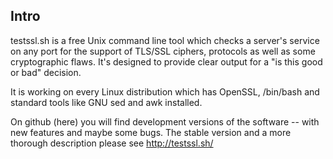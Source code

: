 
## Intro

testssl.sh is a free Unix command line tool which checks a server's service on 
any port for the support of TLS/SSL ciphers, protocols as well as some cryptographic flaws.
It's designed to provide clear output for a "is this good or bad" decision.

It is working on every Linux distribution which has OpenSSL, /bin/bash and
standard tools like GNU sed and awk installed.

On github (here) you will find development versions of the software -- with new features and maybe some bugs. The stable version and a more thorough description please see http://testssl.sh/


